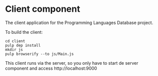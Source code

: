 # Client component

The client application for the Programming Languages Database project.

To build the client:
```
cd client
pulp dep install
mkdir js
pulp browserify --to js/Main.js
```

This client runs via the server, so you only have to start de server component and access http://localhost:9000
